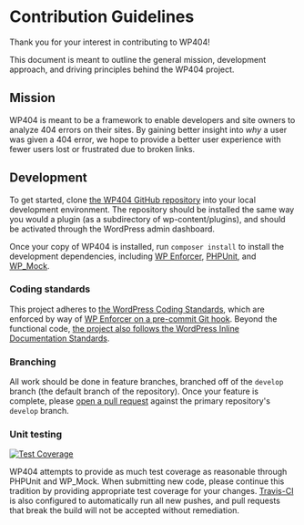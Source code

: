 # Contribution Guidelines

Thank you for your interest in contributing to WP404!

This document is meant to outline the general mission, development approach, and driving principles behind the WP404 project.


## Mission

WP404 is meant to be a framework to enable developers and site owners to analyze 404 errors on their sites. By gaining better insight into *why* a user was given a 404 error, we hope to provide a better user experience with fewer users lost or frustrated due to broken links.


## Development

To get started, clone [the WP404 GitHub repository](https://github.com/stevegrunwell/wp404) into your local development environment. The repository should be installed the same way you would a plugin (as a subdirectory of wp-content/plugins), and should be activated through the WordPress admin dashboard.

Once your copy of WP404 is installed, run `composer install` to install the development dependencies, including [WP Enforcer](https://github.com/stevegrunwell/wp-enforcer), [PHPUnit](https://phpunit.de/), and [WP_Mock](https://github.com/10up/wp_mock).


### Coding standards

This project adheres to [the WordPress Coding Standards](https://make.wordpress.org/core/handbook/best-practices/coding-standards/php/), which are enforced by way of [WP Enforcer on a pre-commit Git hook](https://github.com/stevegrunwell/wp-enforcer). Beyond the functional code, [the project also follows the WordPress Inline Documentation Standards](https://make.wordpress.org/core/handbook/best-practices/inline-documentation-standards/).


### Branching

All work should be done in feature branches, branched off of the `develop` branch (the default branch of the repository). Once your feature is complete, please [open a pull request](https://help.github.com/articles/creating-a-pull-request) against the primary repository's `develop` branch.


### Unit testing

[![Test Coverage](https://codeclimate.com/github/stevegrunwell/wp404/badges/coverage.svg)](https://codeclimate.com/github/stevegrunwell/wp404/coverage)

WP404 attempts to provide as much test coverage as reasonable through PHPUnit and WP_Mock. When submitting new code, please continue this tradition by providing appropriate test coverage for your changes. [Travis-CI](https://travis-ci.org/stevegrunwell/wp404) is also configured to automatically run all new pushes, and pull requests that break the build will not be accepted without remediation.
